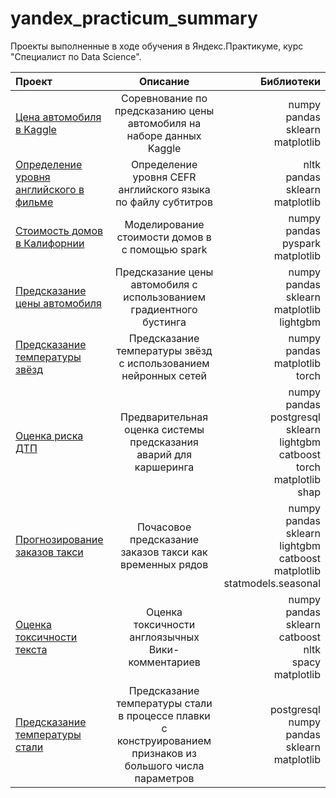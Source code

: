 
# yandex_practicum_summary
 Проекты выполненные в ходе обучения в Яндекс.Практикуме, курс "Специалист по Data Science".

| Проект                      |  Описание                           | Библиотеки  |
|:----------------------------|:-----------------------------------:|------------:|  
| [Цена автомобиля в Kaggle](kaggle_carprices) | Соревнование по предсказанию цены автомобиля на наборе данных Kaggle |  numpy <br> pandas <br>sklearn<br>matplotlib |
| [Определение уровня английского в фильме](english_cefr_level) | Определение уровня CEFR английского языка по файлу субтитров |  nltk <br> pandas <br>sklearn<br>matplotlib |
| [Стоимость домов в Калифорнии](16_house_prices) | Моделирование стоимости домов в  с помощью spark | numpy <br> pandas <br>pyspark<br>matplotlib |
| [Предсказание цены автомобиля](19_car_prices) | Предсказание цены автомобиля с использованием градиентного бустинга | numpy <br> pandas <br>sklearn<br>matplotlib<br>lightgbm |
| [Предсказание температуры звёзд](23_temperature_of_stars) | Предсказание температуры звёзд с использованием нейронных сетей |numpy<br> pandas <br> matplotlib <br> torch |
| [Оценка риска ДТП](24_carsharing_accidents) | Предварительная оценка системы предсказания аварий для каршеринга | numpy<br> pandas<br>postgresql<br>sklearn<br>lightgbm<br>catboost<br>torch<br>matplotlib<br>shap  |
| [Прогнозирование заказов такси](25_taxi_orders) | Почасовое предсказание заказов такси как временных рядов| numpy<br> pandas<br>sklearn<br>lightgbm<br>catboost<br>matplotlib<br>statmodels.seasonal  |
| [Оценка токсичности текста](26_wikishop_toxic_texts) | Оценка токсичности англоязычных Вики-комментариев  | numpy<br> pandas<br>sklearn<br>catboost<br>nltk<br>spacy<br>matplotlib |
| [Предсказание температуры стали](30_temperature_of_steel) | Предсказание температуры стали в процессе плавки с конструированием признаков из большого числа параметров  | postgresql <br>numpy<br> pandas<br>sklearn<br>matplotlib |
